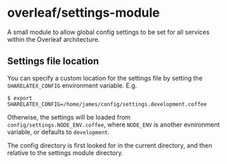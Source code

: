 overleaf/settings-module
===================

A small module to allow global config settings to be set for all services
within the Overleaf architecture.

Settings file location
----------------------

You can specify a custom location for the settings file by setting the
`SHARELATEX_CONFIG` environment variable. E.g.

	$ export SHARELATEX_CONFIG=/home/james/config/settings.development.coffee

Otherwise, the settings will be loaded from `config/settings.NODE_ENV.coffee`,
where `NODE_ENV` is another evnironment variable, or defaults to `development`.

The config directory is first looked for in the current directory, and then relative
to the settings module directory.
